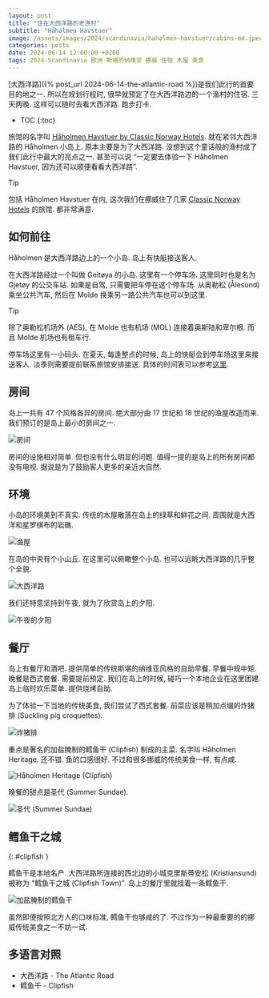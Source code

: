 ```yaml
---
layout: post
title: "住在大西洋路的老渔村"
subtitle: "Håholmen Havstuer"
image: /assets/images/2024/scandinavia/haholmen-havstuer/cabins-md.jpeg
categories: posts
date: 2024-06-14 12:00:00 +0200
tags: 2024-Scandinavia 欧洲 斯堪的纳维亚 挪威 住宿 木屋 美食
---
```


[大西洋路]({% post_url 2024-06-14-the-atlantic-road %})是我们此行的首要目的地之一. 所以在规划行程时, 很早就预定了在大西洋路边的一个渔村的住宿. 三天两晚. 这样可以随时去看大西洋路. 跑步打卡.

* TOC
{:toc}

旅馆的名字叫 [Håholmen Havstuer by Classic Norway Hotels](https://haholmen.no/en/). 就在紧邻大西洋路的 Håholmen 小岛上. 原本主要是为了大西洋路. 没想到这个童话般的渔村成了我们此行中最大的亮点之一. 甚至可以说 “一定要去体验一下 Håholmen Havstuer, 因为还可以顺便看看大西洋路”.

> [!TIP]
> 包括 Håholmen Havstuer 在内, 这次我们在挪威住了几家 [Classic Norway Hotels](https://classicnorway.no/) 的旅馆. 都非常满意.

## 如何前往

Håholmen 是大西洋路边上的一个小岛. 岛上有快艇接送客人.

在大西洋路经过一个叫做 Geitøya 的小岛. 这里有一个停车场. 这里同时也是名为 Gjetøy 的公交车站. 如果是自驾, 只需要把车停在这个停车场. 从奥勒松 (Ålesund) 乘坐公共汽车, 然后在 Molde 换乘另一路公共汽车也可以到这里.

> [!TIP]
> 除了奥勒松机场外 (AES), 在 Molde 也有机场 (MOL) 连接着奥斯陆和卑尔根. 而且 Molde 机场也有租车行.

停车场这里有一小码头. 在夏天, 每逢整点的时候, 岛上的快艇会到停车场这里来接送客人. 淡季则需要提前联系旅馆安排接送. 具体的时间表可以参考[这里](https://haholmen.no/en/boat-to-haholmen/).

## 房间

岛上一共有 47 个风格各异的房间. 绝大部分由 17 世纪和 18 世纪的渔屋改造而来. 我们预订的是岛上最小的房间之一.

![房间](/assets/images/2024/scandinavia/haholmen-havstuer/room.jpeg)

房间的设施相对简单. 但也没有什么明显的问题. 值得一提的是岛上的所有房间都没有电视. 据说是为了鼓励客人更多的亲近大自然.

## 环境

小岛的环境美到不真实. 传统的木屋散落在岛上的绿草和鲜花之间. 周围就是大西洋和星罗棋布的岩礁.

![渔屋](/assets/images/2024/scandinavia/haholmen-havstuer/cabins.jpeg)

在岛的中央有个小山丘. 在这里可以俯瞰整个小岛. 也可以远眺大西洋路的几乎整个全貌.

![大西洋路](/assets/images/2024/scandinavia/haholmen-havstuer/the-atlantic-road.jpeg "大西洋路")

我们还特意坚持到午夜, 就为了欣赏岛上的夕阳.

![午夜的夕阳](/assets/images/2024/scandinavia/haholmen-havstuer/midnight.jpeg)

## 餐厅

岛上有餐厅和酒吧. 提供简单的传统斯堪的纳维亚风格的自助早餐. 早餐中规中矩. 晚餐是西式套餐. 需要提前预定. 我们在岛上的时候, 碰巧一个本地企业在这里团建. 岛上临时欢乐菜单. 提供烧烤自助.

为了体验一下当地的传统美食, 我们尝试了西式套餐. 前菜应该是稍加点缀的炸猪排 (Suckling pig croquettes).

![炸猪排](/assets/images/2024/scandinavia/haholmen-havstuer/pig-croquettes.jpeg)

重点是著名的加盐腌制的鳕鱼干 (Clipfish) 制成的主菜. 名字叫 Håholmen Heritage. 还不错. 鱼的口感很好. 不过和很多挪威的传统美食一样, 有点咸.

![Håholmen Heritage (Clipfish)](/assets/images/2024/scandinavia/haholmen-havstuer/haholmen-heritage.jpeg)

晚餐的甜点是圣代 (Summer Sundae).

![圣代 (Summer Sundae)](/assets/images/2024/scandinavia/haholmen-havstuer/summer-sundae.jpeg)

## 鳕鱼干之城
{: #clipfish }

鳕鱼干是本地名产. 大西洋路所连接的西北边的小城克里斯蒂安松 (Kristiansund) 被称为 "鳕鱼干之城 (Clipfish Town)". 岛上的餐厅里就挂着一条鳕鱼干.

![加盐腌制的鳕鱼干](/assets/images/2024/scandinavia/haholmen-havstuer/clipfish.jpeg "加盐腌制的鳕鱼干")

虽然即便按照北方人的口味标准, 鳕鱼干也够咸的了. 不过作为一种最重要的的挪威传统美食之一不妨一试.

## 多语言对照

* 大西洋路 - The Atlantic Road
* 鳕鱼干 - Clipfish
